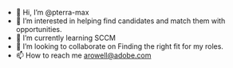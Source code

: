 - 👋 Hi, I’m @pterra-max
- 👀 I’m interested in helping find candidates and match them with opportunities.
- 🌱 I’m currently learning SCCM
- 💞️ I’m looking to collaborate on Finding the right fit for my roles.
- 📫 How to reach me arowell@adobe.com

<!---
pterra-max/pterra-max is a ✨ special ✨ repository because its `README.md` (this file) appears on your GitHub profile.
You can click the Preview link to take a look at your changes.
--->
